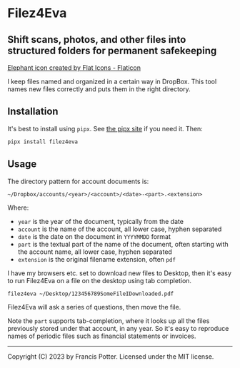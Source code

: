 # Filez4Eva

Shift scans, photos, and other files into structured folders for permanent safekeeping
---

<a href="https://www.flaticon.com/free-icons/elephant" title="elephant icons">Elephant icon created by Flat Icons - Flaticon</a>

I keep files named and organized in a certain way in DropBox. This tool names new files correctly and puts them in the right directory.

## Installation

It's best to install using `pipx`. See [the pipx site](https://pypa.github.io/pipx/) if you need it. Then:

```bash
pipx install filez4eva
```

## Usage

The directory pattern for account documents is:

```
~/Dropbox/accounts/<year>/<account>/<date>-<part>.<extension>
```

Where:

- `year` is the year of the document, typically from the date
- `account` is the name of the account, all lower case, hyphen separated
- `date` is the date on the document in `YYYYMMDD` format
- `part` is the textual part of the name of the document, often starting with the account name, all lower case, hyphen separated
- `extension` is the original filename extension, often `pdf`

I have my browsers etc. set to download new files to Desktop, then it's easy to run Filez4Eva on a file on the desktop using tab completion.

```
filez4eva ~/Desktop/123456789SomeFileIDownloaded.pdf
```

Filez4Eva will ask a series of questions, then move the file.

Note the `part` supports tab-completion, where it looks up all the files previously stored under that account, in any year. So it's easy to reproduce names of periodic files such as financial statements or invoices.

---

Copyright (C) 2023 by Francis Potter. Licensed under the MIT license.

